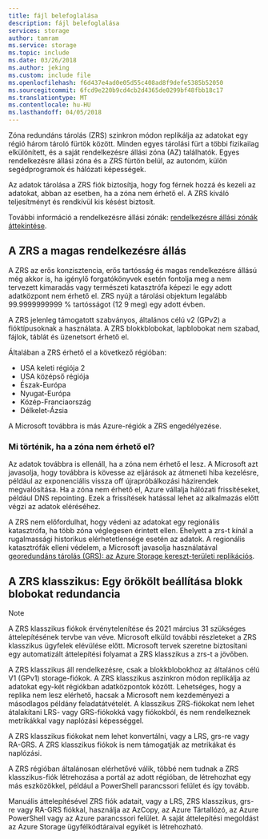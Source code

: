 ```yaml
---
title: fájl belefoglalása
description: fájl belefoglalása
services: storage
author: tamram
ms.service: storage
ms.topic: include
ms.date: 03/26/2018
ms.author: jeking
ms.custom: include file
ms.openlocfilehash: f6d437e4ad0e05d55c408ad8f9defe5385b52050
ms.sourcegitcommit: 6fcd9e220b9cd4cb2d4365de0299bf48fbb18c17
ms.translationtype: MT
ms.contentlocale: hu-HU
ms.lasthandoff: 04/05/2018
---
```

Zóna redundáns tárolás (ZRS) szinkron módon replikálja az adatokat egy régió három tároló fürtök között. Minden egyes tárolási fürt a többi fizikailag elkülönített, és a saját rendelkezésre állási zóna (AZ) találhatók. Egyes rendelkezésre állási zóna és a ZRS fürtön belül, az autonóm, külön segédprogramok és hálózati képességek.

Az adatok tárolása a ZRS fiók biztosítja, hogy fog férnek hozzá és kezeli az adatokat, abban az esetben, ha a zóna nem érhető el. A ZRS kiváló teljesítményt és rendkívül kis késést biztosít.

További információ a rendelkezésre állási zónák: [rendelkezésre állási zónák áttekintése](https://docs.microsoft.com/azure/availability-zones/az-overview).

## <a name="zrs-for-high-availability"></a>A ZRS a magas rendelkezésre állás 

A ZRS az erős konzisztencia, erős tartósság és magas rendelkezésre állású még akkor is, ha igénylő forgatókönyvek esetén fontolja meg a nem tervezett kimaradás vagy természeti katasztrófa képezi le egy adott adatközpont nem érhető el. ZRS nyújt a tárolási objektum legalább 99.9999999999 % tartósságot (12 9 meg) egy adott évben.

A ZRS jelenleg támogatott szabványos, általános célú v2 (GPv2) a fióktípusoknak a használata. A ZRS blokkblobokat, lapblobokat nem szabad, fájlok, táblát és üzenetsort érhető el. 

Általában a ZRS érhető el a következő régióban:

- USA keleti régiója 2
- USA középső régiója
- Észak-Európa
- Nyugat-Európa
- Közép-Franciaország
- Délkelet-Ázsia

A Microsoft továbbra is más Azure-régiók a ZRS engedélyezése.

### <a name="what-happens-when-a-zone-becomes-unavailable"></a>Mi történik, ha a zóna nem érhető el?

Az adatok továbbra is ellenáll, ha a zóna nem érhető el lesz. A Microsoft azt javasolja, hogy továbbra is kövesse az eljárások az átmeneti hiba kezelésre, például az exponenciális vissza off újrapróbálkozási házirendek megvalósítása. Ha a zóna nem érhető el, Azure vállalja hálózati frissítéseket, például DNS repointing. Ezek a frissítések hatással lehet az alkalmazás előtt végzi az adatok eléréséhez.

A ZRS nem előfordulhat, hogy védeni az adatokat egy regionális katasztrófa, ha több zóna véglegesen érintett ellen. Ehelyett a zrs-t kínál a rugalmassági historikus elérhetetlensége esetén az adatok. A regionális katasztrófák elleni védelem, a Microsoft javasolja használatával [georedundáns tárolás (GRS): az Azure Storage kereszt-területi replikációs](../articles/storage/common/storage-redundancy-grs.md).

## <a name="zrs-classic-a-legacy-option-for-block-blobs-redundancy"></a>A ZRS klasszikus: Egy örökölt beállítása blokk blobokat redundancia
> [!NOTE]
> A ZRS klasszikus fiókok érvénytelenítése és 2021 március 31 szükséges áttelepítésének tervbe van véve. Microsoft elküld további részleteket a ZRS klasszikus ügyfelek elévülése előtt. Microsoft tervek szeretne biztosítani egy automatizált áttelepítési folyamat a ZRS klasszikus a zrs-t a jövőben.

A ZRS klasszikus áll rendelkezésre, csak a blokkblobokhoz az általános célú V1 (GPv1) storage-fiókok. A ZRS klasszikus aszinkron módon replikálja az adatokat egy-két régiókban adatközpontok között. Lehetséges, hogy a replika nem lesz elérhető, hacsak a Microsoft nem kezdeményezi a másodlagos példány feladatátvételét. A klasszikus ZRS-fiókokat nem lehet átalakítani LRS- vagy GRS-fiókokká vagy fiókokból, és nem rendelkeznek metrikákkal vagy naplózási képességgel.

A ZRS klasszikus fiókokat nem lehet konvertálni, vagy a LRS, grs-re vagy RA-GRS. A ZRS klasszikus fiókok is nem támogatják az metrikákat és naplózási.

A ZRS régióban általánosan elérhetővé válik, többé nem tudnak a ZRS klasszikus-fiók létrehozása a portál az adott régióban, de létrehozhat egy más eszközökkel, például a PowerShell parancssori felület és így tovább.

Manuális áttelepítésével ZRS fiók adatait, vagy a LRS, ZRS klasszikus, grs-re vagy RA-GRS fiókkal, használja az AzCopy, az Azure Tártallózó, az Azure PowerShell vagy az Azure parancssori felület. A saját áttelepítési megoldást az Azure Storage ügyfélkódtáraival egyikét is létrehozható.